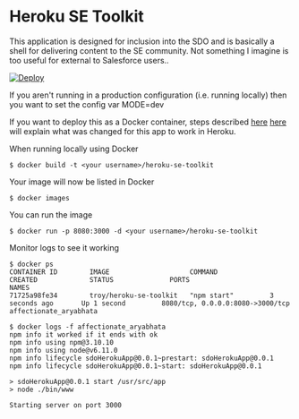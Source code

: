 # Heroku SE Toolkit

This application is designed for inclusion into the SDO and is basically a shell for delivering content to the SE community. 
Not something I imagine is too useful for external to Salesforce users..

[![Deploy](https://www.herokucdn.com/deploy/button.svg)](https://heroku.com/deploy)

If you aren't running in a production configuration (i.e. running locally) then you want to set the config var MODE=dev

If you want to deploy this as a Docker container, steps described [here](https://nodejs.org/en/docs/guides/nodejs-docker-webapp/) [here](https://devcenter.heroku.com/articles/container-registry-and-runtime) will explain what was changed for this app to work in Heroku. 

When running locally using Docker 

```
$ docker build -t <your username>/heroku-se-toolkit
```
Your image will now be listed in Docker

```
$ docker images
```

You can run the image

```
$ docker run -p 8080:3000 -d <your username>/heroku-se-toolkit
```

Monitor logs to see it working
```
$ docker ps
CONTAINER ID        IMAGE                    COMMAND             CREATED             STATUS              PORTS                              NAMES
71725a98fe34        troy/heroku-se-toolkit   "npm start"         3 seconds ago       Up 1 second         8080/tcp, 0.0.0.0:8080->3000/tcp   affectionate_aryabhata

$ docker logs -f affectionate_aryabhata
npm info it worked if it ends with ok
npm info using npm@3.10.10
npm info using node@v6.11.0
npm info lifecycle sdoHerokuApp@0.0.1~prestart: sdoHerokuApp@0.0.1
npm info lifecycle sdoHerokuApp@0.0.1~start: sdoHerokuApp@0.0.1

> sdoHerokuApp@0.0.1 start /usr/src/app
> node ./bin/www

Starting server on port 3000
```
